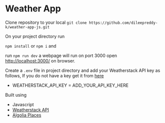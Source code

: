 # Weather App

Clone repository to your local `git clone https://github.com/dileepreddy-k/weather-app-js.git`

On your project directory run

`npm install` or `npm i` and

run `npm run dev` a webpage will run on port 3000 open [http://localhost:3000/](http://localhost:3000/) on browser.

Create a `.env` file in project directory and add your Weatherstack API key as follows, If you do not have a key get it from [here](https://weatherstack.com/)

- WEATHERSTACK_API_KEY = ADD_YOUR_API_KEY_HERE

Built using

- Javascript
- [Weatherstack API](https://weatherstack.com/)
- [Algolia Places](https://github.com/algolia/places)